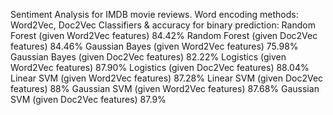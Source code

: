 Sentiment Analysis for IMDB movie reviews.
Word encoding methods: Word2Vec, Doc2Vec
Classifiers & accuracy for binary prediction: 
  Random Forest (given Word2Vec features) 84.42% 
  Random Forest (given Doc2Vec features) 84.46% 
  Gaussian Bayes (given Word2Vec features) 75.98% 
  Gaussian Bayes (given Doc2Vec features) 82.22% 
  Logistics (given Word2Vec features) 87.90% 
  Logistics (given Doc2Vec features) 88.04% 
  Linear SVM (given Word2Vec features) 87.28% 
  Linear SVM (given Doc2Vec features) 88% 
  Gaussian SVM (given Word2Vec features) 87.68% 
  Gaussian SVM (given Doc2Vec features) 87.9% 

